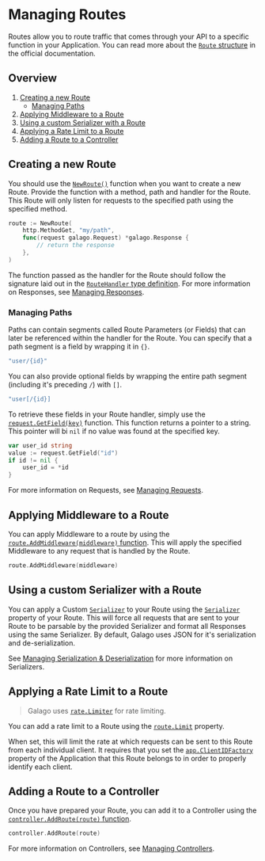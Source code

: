 # Managing Routes

Routes allow you to route traffic that comes through your API to a specific function in your Application. You can read more about the [`Route` structure](https://godoc.org/github.com/nathan-fiscaletti/galago#Route) in the official documentation.

## Overview

1. [Creating a new Route](#creating-a-new-route)
    - [Managing Paths](#managing-paths)
2. [Applying Middleware to a Route](#applying-middleware-to-a-route)
3. [Using a custom Serializer with a Route](#using-a-custom-serializer-with-a-route)
4. [Applying a Rate Limit to a Route](#applying-a-rate-limit-to-a-route)
3. [Adding a Route to a Controller](#adding-a-route-to-a-controller)

## Creating a new Route

You should use the [`NewRoute()`](https://godoc.org/github.com/nathan-fiscaletti/galago#NewRoute) function when you want to create a new Route. Provide the function with a method, path and handler for the Route. This Route will only listen for requests to the specified path using the specified method.

```go
route := NewRoute(
    http.MethodGet, "my/path", 
    func(request galago.Request) *galago.Response {
        // return the response
    },
)
```

The function passed as the handler for the Route should follow the signature laid out in the [`RouteHandler` type definition](https://godoc.org/github.com/nathan-fiscaletti/galago#RouteHandler). For more information on Responses, see [Managing Responses](./responses.md).

### Managing Paths

Paths can contain segments called Route Parameters (or Fields) that can later be referenced within the handler for the Route. You can specify that a path segment is a field by wrapping it in `{}`. 

```go
"user/{id}"
```

You can also provide optional fields by wrapping the entire path segment (including it's preceding `/`) with `[]`.

```go
"user[/{id}]
```

To retrieve these fields in your Route handler, simply use the [`request.GetField(key)`](https://godoc.org/github.com/nathan-fiscaletti/galago#Request.GetField) function. This function returns a pointer to a string. This pointer will bi `nil` if no value was found at the specified key.

```go
var user_id string
value := request.GetField("id")
if id != nil {
    user_id = *id
}
```

For more information on Requests, see [Managing Requests](./requests.md).

## Applying Middleware to a Route

You can apply Middleware to a route by using the [`route.AddMiddleware(middleware)` function](https://godoc.org/github.com/nathan-fiscaletti/galago#Route.AddMiddleware). This will apply the specified Middleware to any request that is handled by the Route.

```go
route.AddMiddleware(middleware)
```

## Using a custom Serializer with a Route

You can apply a Custom [`Serializer`](https://godoc.org/github.com/nathan-fiscaletti/galago#Serializer) to your Route using the [`Serializer`](https://godoc.org/github.com/nathan-fiscaletti/galago#Route.Serializer) property of your Route. This will force all requests that are sent to your Route to be parsable by the provided Serializer and format all Responses using the same Serializer. By default, Galago uses JSON for it's serialization and de-serialization. 

See [Managing Serialization & Deserialization](./serialization.md) for more information on Serializers.

## Applying a Rate Limit to a Route

> Galago uses [`rate.Limiter`](https://godoc.org/golang.org/x/time/rate#Limiter) for rate limiting. 

You can add a rate limit to a Route using the [`route.Limit`](https://godoc.org/github.com/nathan-fiscaletti/galago#Route.Limit) property.

When set, this will limit the rate at which requests can be sent to this Route from each individual client. It requires that you set the [`app.ClientIDFactory`](https://godoc.org/github.com/nathan-fiscaletti/galago#App.ClientIDFactory) property of the Application that this Route belongs to in order to properly identify each client.

## Adding a Route to a Controller

Once you have prepared your Route, you can add it to a Controller using the [`controller.AddRoute(route)` function](https://godoc.org/github.com/nathan-fiscaletti/galago#Controller.AddRoute).

```go
controller.AddRoute(route)
```

For more information on Controllers, see [Managing Controllers](./controllers.md).